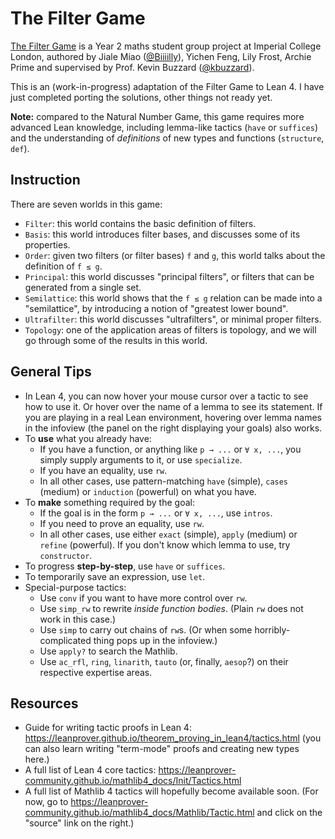 # The Filter Game

[The Filter Game](https://github.com/Biiiilly/filter) is a Year 2 maths student
group project at Imperial College London, authored by Jiale Miao
([@Biiiilly](https://github.com/Biiiilly/)), Yichen Feng, Lily Frost,
Archie Prime and supervised by Prof. Kevin Buzzard
([@kbuzzard](https://github.com/kbuzzard/)).

This is an (work-in-progress) adaptation of the Filter Game to Lean 4.
I have just completed porting the solutions, other things not ready yet.

**Note:** compared to the Natural Number Game, this game requires more advanced
Lean knowledge, including lemma-like tactics (`have` or `suffices`) and the
understanding of _definitions_ of new types and functions (`structure`, `def`).

## Instruction

There are seven worlds in this game:

- `Filter`: this world contains the basic definition of filters.
- `Basis`: this world introduces filter bases, and discusses some of its
  properties.
- `Order`: given two filters (or filter bases) `f` and `g`, this world talks
  about the definition of `f ≤ g`.
- `Principal`: this world discusses "principal filters", or filters that can be
  generated from a single set.
- `Semilattice`: this world shows that the `f ≤ g` relation can be made into
  a "semilattice", by introducing a notion of "greatest lower bound".
- `Ultrafilter`: this world discusses "ultrafilters", or minimal proper filters.
- `Topology`: one of the application areas of filters is topology, and we will
  go through some of the results in this world.

## General Tips

- In Lean 4, you can now hover your mouse cursor over a tactic to see how to
  use it. Or hover over the name of a lemma to see its statement. If you are
  playing in a real Lean environment, hovering over lemma names in the infoview
  (the panel on the right displaying your goals) also works.
- To **use** what you already have:
  - If you have a function, or anything like `p → ...` or `∀ x, ...`, you
    simply supply arguments to it, or use `specialize`.
  - If you have an equality, use `rw`.
  - In all other cases, use pattern-matching `have` (simple), `cases` (medium)
    or `induction` (powerful) on what you have.
- To **make** something required by the goal:
  - If the goal is in the form `p → ...` or `∀ x, ...`, use `intros`.
  - If you need to prove an equality, use `rw`.
  - In all other cases, use either `exact` (simple), `apply` (medium)
    or `refine` (powerful). If you don't know which lemma to use, try `constructor`.
- To progress **step-by-step**, use `have` or `suffices`.
- To temporarily save an expression, use `let`.
- Special-purpose tactics:
  - Use `conv` if you want to have more control over `rw`.
  - Use `simp_rw` to rewrite _inside function bodies_.
    (Plain `rw` does not work in this case.)
  - Use `simp` to carry out chains of `rw`s.
    (Or when some horribly-complicated thing pops up in the infoview.)
  - Use `apply?` to search the Mathlib.
  - Use `ac_rfl`, `ring`, `linarith`, `tauto` (or, finally, `aesop`?) on their
    respective expertise areas.

## Resources

- Guide for writing tactic proofs in Lean 4:
  https://leanprover.github.io/theorem_proving_in_lean4/tactics.html
  (you can also learn writing "term-mode" proofs and creating new types here.)
- A full list of Lean 4 core tactics:
  https://leanprover-community.github.io/mathlib4_docs/Init/Tactics.html
- A full list of Mathlib 4 tactics will hopefully become available soon.
  (For now, go to https://leanprover-community.github.io/mathlib4_docs/Mathlib/Tactic.html
  and click on the "source" link on the right.)
